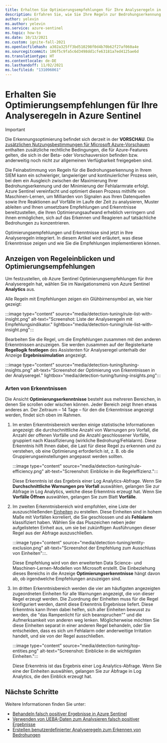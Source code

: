 ```yaml
---
title: Erhalten Sie Optimierungsempfehlungen für Ihre Analyseregeln in Azure Sentinel
description: Erfahren Sie, wie Sie Ihre Regeln zur Bedrohungserkennung in Azure Sentinel mithilfe automatisch generierter Empfehlungen optimieren, um Fehlalarme zu reduzieren und gleichzeitig die Abdeckung der Bedrohungserkennung beizubehalten.
author: yelevin
ms.author: yelevin
ms.service: azure-sentinel
ms.topic: how-to
ms.date: 10/13/2021
ms.custom: ignite-fall-2021
ms.openlocfilehash: a302a325ff3bd510298f0d4b70b62f27af060a4e
ms.sourcegitcommit: 106f5c9fa5c6d3498dd1cfe63181a7ed4125ae6d
ms.translationtype: HT
ms.contentlocale: de-DE
ms.lasthandoff: 11/02/2021
ms.locfileid: "131096061"
---
```

# <a name="get-fine-tuning-recommendations-for-your-analytics-rules-in-azure-sentinel"></a>Erhalten Sie Optimierungsempfehlungen für Ihre Analyseregeln in Azure Sentinel

> [!IMPORTANT]
>
> Die Erkennungsoptimierung befindet sich derzeit in der **VORSCHAU**. Die [zusätzlichen Nutzungsbestimmungen für Microsoft Azure-Vorschauen](https://azure.microsoft.com/support/legal/preview-supplemental-terms/) enthalten zusätzliche rechtliche Bedingungen, die für Azure-Features gelten, die sich in der Beta- oder Vorschauversion befinden bzw. anderweitig noch nicht zur allgemeinen Verfügbarkeit freigegeben sind.

Die Feinabstimmung von Regeln für die Bedrohungserkennung in Ihrem SIEM kann ein schwieriger, langwieriger und kontinuierlicher Prozess sein, bei dem ein Ausgleich zwischen der Maximierung Ihrer Bedrohungserkennung und der Minimierung der Fehlalarmrate erfolgt. Azure Sentinel vereinfacht und optimiert diesen Prozess mithilfe von Maschinen-Lernen, um Milliarden von Signalen aus Ihren Datenquellen sowie Ihre Reaktionen auf Vorfälle im Laufe der Zeit zu analysieren, Muster ableiten und Ihnen umsetzbare Empfehlungen und Erkenntnisse bereitzustellen, die Ihren Optimierungsaufwand erheblich verringern und ihnen ermöglichen, sich auf das Erkennen und Reagieren auf tatsächliche Bedrohungen zu konzentrieren.

Optimierungsempfehlungen und Erkenntnisse sind jetzt in Ihre Analyseregeln integriert. In diesem Artikel wird erläutert, was diese Erkenntnisse zeigen und wie Sie die Empfehlungen implementieren können.

## <a name="view-rule-insights-and-tuning-recommendations"></a>Anzeigen von Regeleinblicken und Optimierungsempfehlungen

Um festzustellen, ob Azure Sentinel Optimierungsempfehlungen für ihre Analyseregeln hat, wählen Sie im Navigationsmenü von Azure Sentinel **Analytics** aus.

Alle Regeln mit Empfehlungen zeigen ein Glühbirnensymbol an, wie hier gezeigt:

:::image type="content" source="media/detection-tuning/rule-list-with-insight.png" alt-text="Screenshot: Liste der Analyseregeln mit Empfehlungsindikator." lightbox="media/detection-tuning/rule-list-with-insight.png":::

Bearbeiten Sie die Regel, um die Empfehlungen zusammen mit den anderen Erkenntnissen anzuzeigen. Sie werden zusammen auf der Registerkarte **Regellogik festlegen** des Assistenten für Analyseregel unterhalb der Anzeige **Ergebnissimulation** angezeigt.

:::image type="content" source="media/detection-tuning/tuning-insights.png" alt-text="Screenshot der Optimierung von Erkenntnissen in der Analyseregel." lightbox="media/detection-tuning/tuning-insights.png":::

### <a name="types-of-insights"></a>Arten von Erkenntnissen

Die Ansicht **Optimierungserkenntnisse** besteht aus mehreren Bereichen, in denen Sie scrollen oder wischen können. Jeder Bereich zeigt Ihnen etwas anderes an. Der Zeitraum – 14 Tage – für den die Erkenntnisse angezeigt werden, findet sich oben im Rahmen.

1. Im ersten Erkenntnisbereich werden einige statistische Informationen angezeigt: die durchschnittliche Anzahl von Warnungen pro Vorfall, die Anzahl der offenen Vorfälle und die Anzahl geschlossener Vorfälle, gruppiert nach Klassifizierung (wirkliche Bedrohung/Fehlalarm). Diese Erkenntnis hilft Ihnen dabei, die Last für diese Regel zu erkennen und zu verstehen, ob eine Optimierung erforderlich ist, z. B. ob die Gruppierungseinstellungen angepasst werden sollten.

    :::image type="content" source="media/detection-tuning/rule-efficiency.png" alt-text="Screenshot: Einblicke in die Regeleffizienz.":::

    Diese Erkenntnis ist das Ergebnis einer Log Analytics-Abfrage. Wenn Sie **Durchschnittliche Warnungen pro Vorfall** auswählen, gelangen Sie zur Abfrage in Log Analytics, welche diese Erkenntnis erzeugt hat. Wenn Sie **Vorfälle Öffnen** auswählen, gelangen Sie zum Blatt **Vorfälle**.

1. Im zweiten Erkenntnisbereich wird empfohlen, eine Liste der auszuschließenden [Einheiten](entities-in-azure-sentinel.md) zu erstellen. Diese Einheiten sind in hohem Maße mit Vorfällen korreliert, die Sie geschlossen und als **Fehlalarm** klassifiziert haben. Wählen Sie das Pluszeichen neben jeder aufgelisteten Einheit aus, um sie bei zukünftigen Ausführungen dieser Regel aus der Abfrage auszuschließen. 

    :::image type="content" source="media/detection-tuning/entity-exclusion.png" alt-text="Screenshot der Empfehlung zum Ausschluss von Einheiten":::.

    Diese Empfehlung wird von den erweiterten Data Science- und Maschinen-Lernen-Modellen von Microsoft erstellt. Die Einbeziehung dieses Bereichs in die Anzeige **Optimierungserkenntnisse** hängt davon ab, ob irgendwelche Empfehlungen anzuzeigen sind.

1. Im dritten Erkenntnisbereich werden die vier am häufigsten angezeigten zugeordneten Einheiten für alle Warnungen angezeigt, die von dieser Regel erzeugt werden. Die Zuordnung der Einheiten muss für die Regel konfiguriert werden, damit diese Erkenntnis Ergebnisse liefert. Diese Erkenntnis kann Ihnen dabei helfen, sich aller Einheiten bewusst zu werden, die "das Rampenlicht für sich beanspruchen"" und die Aufmerksamkeit von anderen weg lenken. Möglicherweise möchten Sie diese Einheiten separat in einer anderen Regel behandeln, oder Sie entscheiden, dass es sich um Fehlalarm oder anderweitige Irritation handelt, und sie von der Regel ausschließen.

    :::image type="content" source="media/detection-tuning/top-entities.png" alt-text="Screenshot: Einblicke in die wichtigsten Einheiten.":::

    Diese Erkenntnis ist das Ergebnis einer Log Analytics-Abfrage. Wenn Sie eine der Einheiten auswählen, gelangen Sie zur Abfrage in Log Analytics, die den Einblick erzeugt hat.

## <a name="next-steps"></a>Nächste Schritte

Weitere Informationen finden Sie unter:
- [Behandeln falsch positiver Ergebnisse in Azure Sentinel](false-positives.md)
- [Verwenden von UEBA-Daten zum Analysieren falsch positiver Ergebnisse](investigate-with-ueba.md#use-ueba-data-to-analyze-false-positives)
- [Erstellen benutzerdefinierter Analyseregeln zum Erkennen von Bedrohungen](detect-threats-custom.md)
